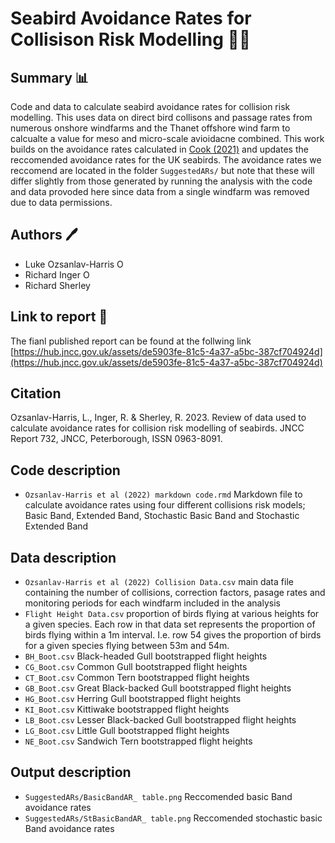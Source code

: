 # Seabird Avoidance Rates for Collisison Risk Modelling 🦅🎏

## Summary 📊
Code and data to calculate seabird avoidance rates for collision risk modelling. This uses data on direct bird collisons and passage rates from numerous onshore windfarms and the Thanet offshore wind farm to calcualte a value for meso and micro-scale avioidacne combined. This work builds on the avoidance rates calculated in [Cook (2021)](https://www.bto.org/sites/default/files/publications/bto_rr_739_cook_collision_risk_models_final_web.pdf) and updates the reccomended avoidance rates for the UK seabirds. The avoidance rates we reccomend are located in the folder `SuggestedARs/` but note that these will differ slightly from those generated by running the analysis with the code and data provoded here since data from a single windfarm was removed due to data permissions. 

## Authors 🖊️
- Luke Ozsanlav-Harris <a itemprop="sameAs" content="https://orcid.org/0000-0003-3889-6722" href="https://orcid.org/0000-0003-3889-6722" target="orcid.widget" rel="noopener" style="vertical-align:top;"><img src="https://orcid.org/sites/default/files/images/orcid_16x16.png" alt="ORCID iD icon" target="_blank" style="width:1em;margin-right:.5em;"/></a>
- Richard Inger <a itemprop="sameAs" content="https://orcid.org/0000-0003-1660-3706" href="https://orcid.org/0000-0003-1660-3706" target="orcid.widget" rel="noopener" style="vertical-align:top;"><img src="https://orcid.org/sites/default/files/images/orcid_16x16.png" alt="ORCID iD icon" target="_blank" style="width:1em;margin-right:.5em;"/></a>
- Richard Sherley

## Link to report 🔗
The fianl published report can be found at the follwing link [https://hub.jncc.gov.uk/assets/de5903fe-81c5-4a37-a5bc-387cf704924d](https://hub.jncc.gov.uk/assets/de5903fe-81c5-4a37-a5bc-387cf704924d)

## Citation
Ozsanlav-Harris, L., Inger, R. & Sherley, R. 2023. Review of data used to calculate avoidance rates for collision risk modelling of seabirds. JNCC Report 732, JNCC, Peterborough, ISSN 0963-8091.

## Code description
- `Ozsanlav-Harris et al (2022) markdown code.rmd` Markdown file to calculate avoidance rates using four different collisions risk models; Basic Band, Extended Band, Stochastic Basic Band and Stochastic Extended Band

## Data description 
- `Ozsanlav-Harris et al (2022) Collision Data.csv` main data file containing the number of collisions, correction factors, pasage rates and monitoring periods for each windfarm included in the analysis
- `Flight Height Data.csv` proportion of birds flying at various heights for a given species. Each row in that data set represents the proportion of birds flying within a 1m interval. I.e. row 54 gives the proportion of birds for a given species flying between 53m and 54m.
- `BH_Boot.csv` Black-headed Gull bootstrapped flight heights
- `CG_Boot.csv` Common Gull bootstrapped flight heights
- `CT_Boot.csv` Common Tern bootstrapped flight heights
- `GB_Boot.csv` Great Black-backed Gull bootstrapped flight heights
- `HG_Boot.csv` Herring Gull bootstrapped flight heights
- `KI_Boot.csv` Kittiwake bootstrapped flight heights
- `LB_Boot.csv` Lesser Black-backed Gull bootstrapped flight heights
- `LG_Boot.csv` Little Gull bootstrapped flight heights
- `NE_Boot.csv` Sandwich Tern bootstrapped flight heights

## Output description
- `SuggestedARs/BasicBandAR_ table.png` Reccomended basic Band avoidance rates 
- `SuggestedARs/StBasicBandAR_ table.png` Reccomended stochastic basic Band avoidance rates
